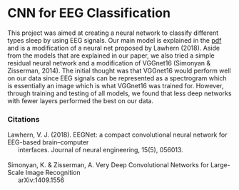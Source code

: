 # CNN for EEG Classification
This project was aimed at creating a neural network to classify different types sleep by using EEG signals. Our main model is explained in the [pdf](CNN_EEG_GroupPaper.pdf) and is a modification of a neural net proposed by Lawhern (2018). Aside from the models that are explained in our paper, we also tried a simple residual neural network and a modification of VGGnet16 (Simonyan & Zisserman, 2014). The initial thought was that VGGnet16 would perform well on our data since EEG signals can be represented as a spectrogram which is essentially an image which is what VGGnet16 was trained for. However, through training and testing of all models, we found that less deep networks with fewer layers performed the best on our data.

### Citations
Lawhern, V. J. (2018). EEGNet: a compact convolutional neural network for EEG-based brain–computer<br> &nbsp;&nbsp;&nbsp;&nbsp;&nbsp;&nbsp;interfaces. Journal of neural engineering, 15(5), 056013.<br><br>
Simonyan, K. & Zisserman, A. Very Deep Convolutional Networks for Large-Scale Image Recognition<br>
&nbsp;&nbsp;&nbsp;&nbsp;&nbsp;&nbsp;arXiv:1409.1556
